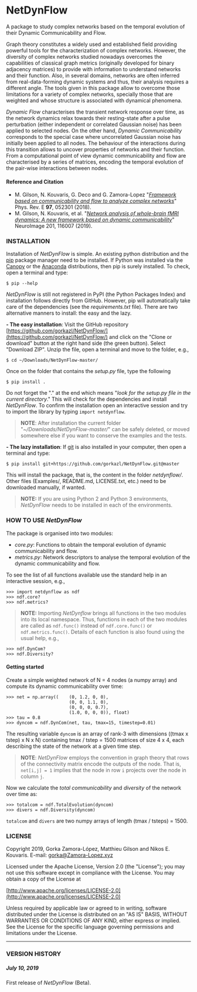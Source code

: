 # NetDynFlow

A package to study complex networks based on the temporal evolution of their Dynamic Communicability and Flow.

Graph theory constitutes a widely used and established field providing powerful tools for the characterization of complex networks. However, the diversity of complex networks studied nowadays overcomes the capabilities of classical graph metrics (originally developed for binary adjacency matrices) to provide with information to understand networks and their function. Also, in several domains, networks are often inferred from real-data-forming dynamic systems and thus, their analysis requires a different angle. The tools given in this package allow to overcome those limitations for a variety of complex networks, specially those that are weighted and whose structure is associated with dynamical phenomena.

*Dynamic Flow* characterises the transient network response over time, as the network dynamics relax towards their resting-state after a pulse perturbation (either independent or correlated Gaussian noise) has been applied to selected nodes. On the other hand, *Dynamic Communicability* corresponds to the special case where uncorrelated Gaussian noise has initially been applied to all nodes. The behaviour of the interactions during this transition allows to uncover properties of networks and their function. From a computational point of view dynamic communicability and flow are characterised by a series of matrices, encoding the temporal evolution of the pair-wise interactions between nodes.


#### Reference and Citation

* M. Gilson, N. Kouvaris, G. Deco and G. Zamora-Lopez "*[Framework based on communicability and flow to analyze complex networks](https://journals.aps.org/pre/abstract/10.1103/PhysRevE.97.052301)*" Phys. Rev. E **97**, 052301 (2018).
* M. Gilson, N. Kouvaris, et al. "*[Network analysis of whole-brain fMRI
dynamics: A new framework based on dynamic communicability](https://doi.org/10.1016/j.neuroimage.2019.116007)*" NeuroImage 201,
116007 (2019).



### INSTALLATION

Installation of *NetDynFlow* is simple. An existing python distribution and the [pip](https://github.com/pypa/pip) package manager need to be installed. If Python was installed via the [Canopy](https://www.enthought.com/product/canopy/) or the [Anaconda](https://www.anaconda.com) distributions, then pip is surely installed. To check, open a terminal and type:

	$ pip --help

*NetDynFlow* is still not registered in PyPI (the Python Packages Index) and installation follows directly from GitHub. However, pip will automatically take care of the  dependencies (see the *requirements.txt* file). There are two alternative manners to install: the easy and the lazy. 

**- The easy installation**: Visit the GitHub repository [https://github.com/gorkazl/NetDynFlow/](https://github.com/gorkazl/NetDynFlow/) and click on the "Clone or download" button at the right hand side (the green button). Select "Download ZIP". Unzip the file, open a terminal and move to the folder, e.g.,

	$ cd ~/Downloads/NetDynFlow-master/

Once on the folder that contains the *setup.py* file, type the following

	$ pip install .

Do not forget the "." at the end which means "*look for the setup.py file in the current directory*." This will check for the dependencies and install *NetDynFlow*. To confirm the installation open an interactive session and try to import the library by typing `import netdynflow`.

> **NOTE**: After installation the current folder "*~/Downloads/NetDynFlow-master/*" can be safely deleted, or moved somewhere else if you want to conserve the examples and the tests.

**- The lazy installation**: If [git](https://git-scm.com) is also installed in your computer, then open a terminal and type:

	$ pip install git+https://github.com/gorkazl/NetDynFlow.git@master

This will install the package, that is, the content in the folder *netdynflow/*. Other files (Examples/, README.md, LICENSE.txt, etc.) need to be downloaded manually, if wanted.


> **NOTE:** If you are using Python 2 and Python 3 environments, *NetDynFlow* needs to be installed in each of the environments.



### HOW TO USE *NetDynFlow*

The package is organised into two modules:

- *core.py*: Functions to obtain the temporal evolution of dynamic communicability and flow.
- *metrics.py*: Network descriptors to analyse the temporal evolution of the dynamic communicability and flow.

To see the list of all functions available use the standard help in an interactive session, e.g.,

	>>> import netdynflow as ndf
	>>> ndf.core?
	>>> ndf.metrics?

>**NOTE:** Importing *NetDynflow* brings all functions in the two modules into its local namespace. Thus, functions in each of the two modules are called as `ndf.func()` instead of `ndf.core.func()` or `ndf.metrics.func()`. Details of each function is also found using the usual help, e.g.,

	>>> ndf.DynCom?
	>>> ndf.Diversity?


#### Getting started 
Create a simple weighted network of N = 4 nodes (a numpy array) and compute its dynamic communicability over time:

	>>> net = np.array((	(0, 1.2, 0, 0),
							(0, 0, 1.1, 0),
							(0, 0, 0, 0.7),
							(1.0, 0, 0, 0)), float)
	>>> tau = 0.8
	>>> dyncom = ndf.DynCom(net, tau, tmax=15, timestep=0.01)

The resulting variable `dyncom` is an array of rank-3 with dimensions ((tmax x tstep) x N x N) containing tmax / tstep = 1500 matrices of size 4 x 4, each describing the state of the network at a given time step. 

> **NOTE**: *NetDynFlow* employs the convention in graph theory that rows of the connectivity matrix encode the outputs of the node. That is, `net[i,j] = 1` implies that the node in row `i` projects over the node in column `j`.

Now we calculate the *total communicability* and *diversity* of the network over time as:

	>>> totalcom = ndf.TotalEvolution(dyncom)
	>>> divers = ndf.Diversity(dyncom)

`totalcom` and `divers` are two numpy arrays of length (tmax / tsteps) = 1500.


### LICENSE

Copyright 2019, Gorka Zamora-López, Matthieu Gilson and Nikos E. Kouvaris. E-mail: <gorka@Zamora-Lopez.xyz>

Licensed under the Apache License, Version 2.0 (the "License");
you may not use this software except in compliance with the License.
You may obtain a copy of the License at

[http://www.apache.org/licenses/LICENSE-2.0](http://www.apache.org/licenses/LICENSE-2.0)

Unless required by applicable law or agreed to in writing, software
distributed under the License is distributed on an "AS IS" BASIS,
WITHOUT WARRANTIES OR CONDITIONS OF ANY KIND, either express or implied.
See the License for the specific language governing permissions and
limitations under the License.


-------------------------------------------------------------------------------
### VERSION HISTORY

##### July 10, 2019
First release of *NetDynFlow* (Beta).


